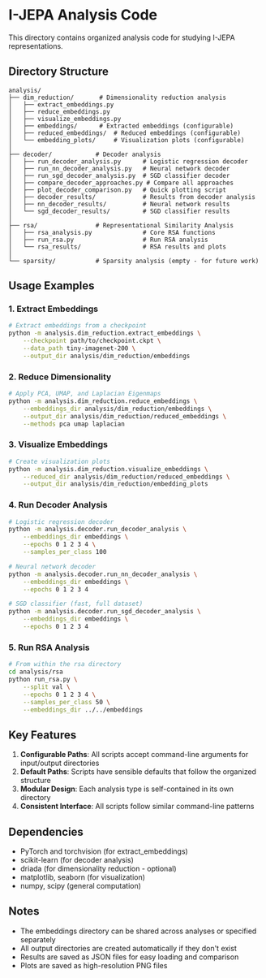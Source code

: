 # I-JEPA Analysis Code

This directory contains organized analysis code for studying I-JEPA representations.

## Directory Structure

```
analysis/
├── dim_reduction/       # Dimensionality reduction analysis
│   ├── extract_embeddings.py
│   ├── reduce_embeddings.py
│   ├── visualize_embeddings.py
│   ├── embeddings/      # Extracted embeddings (configurable)
│   ├── reduced_embeddings/  # Reduced embeddings (configurable)
│   └── embedding_plots/     # Visualization plots (configurable)
│
├── decoder/            # Decoder analysis
│   ├── run_decoder_analysis.py      # Logistic regression decoder
│   ├── run_nn_decoder_analysis.py   # Neural network decoder
│   ├── run_sgd_decoder_analysis.py  # SGD classifier decoder
│   ├── compare_decoder_approaches.py # Compare all approaches
│   ├── plot_decoder_comparison.py   # Quick plotting script
│   ├── decoder_results/             # Results from decoder analysis
│   ├── nn_decoder_results/          # Neural network results
│   └── sgd_decoder_results/         # SGD classifier results
│
├── rsa/                # Representational Similarity Analysis
│   ├── rsa_analysis.py              # Core RSA functions
│   ├── run_rsa.py                   # Run RSA analysis
│   └── rsa_results/                 # RSA results and plots
│
└── sparsity/           # Sparsity analysis (empty - for future work)
```

## Usage Examples

### 1. Extract Embeddings

```bash
# Extract embeddings from a checkpoint
python -m analysis.dim_reduction.extract_embeddings \
    --checkpoint path/to/checkpoint.ckpt \
    --data_path tiny-imagenet-200 \
    --output_dir analysis/dim_reduction/embeddings
```

### 2. Reduce Dimensionality

```bash
# Apply PCA, UMAP, and Laplacian Eigenmaps
python -m analysis.dim_reduction.reduce_embeddings \
    --embeddings_dir analysis/dim_reduction/embeddings \
    --output_dir analysis/dim_reduction/reduced_embeddings \
    --methods pca umap laplacian
```

### 3. Visualize Embeddings

```bash
# Create visualization plots
python -m analysis.dim_reduction.visualize_embeddings \
    --reduced_dir analysis/dim_reduction/reduced_embeddings \
    --output_dir analysis/dim_reduction/embedding_plots
```

### 4. Run Decoder Analysis

```bash
# Logistic regression decoder
python -m analysis.decoder.run_decoder_analysis \
    --embeddings_dir embeddings \
    --epochs 0 1 2 3 4 \
    --samples_per_class 100

# Neural network decoder
python -m analysis.decoder.run_nn_decoder_analysis \
    --embeddings_dir embeddings \
    --epochs 0 1 2 3 4

# SGD classifier (fast, full dataset)
python -m analysis.decoder.run_sgd_decoder_analysis \
    --embeddings_dir embeddings \
    --epochs 0 1 2 3 4
```

### 5. Run RSA Analysis

```bash
# From within the rsa directory
cd analysis/rsa
python run_rsa.py \
    --split val \
    --epochs 0 1 2 3 4 \
    --samples_per_class 50 \
    --embeddings_dir ../../embeddings
```

## Key Features

1. **Configurable Paths**: All scripts accept command-line arguments for input/output directories
2. **Default Paths**: Scripts have sensible defaults that follow the organized structure
3. **Modular Design**: Each analysis type is self-contained in its own directory
4. **Consistent Interface**: All scripts follow similar command-line patterns

## Dependencies

- PyTorch and torchvision (for extract_embeddings)
- scikit-learn (for decoder analysis)
- driada (for dimensionality reduction - optional)
- matplotlib, seaborn (for visualization)
- numpy, scipy (general computation)

## Notes

- The embeddings directory can be shared across analyses or specified separately
- All output directories are created automatically if they don't exist
- Results are saved as JSON files for easy loading and comparison
- Plots are saved as high-resolution PNG files